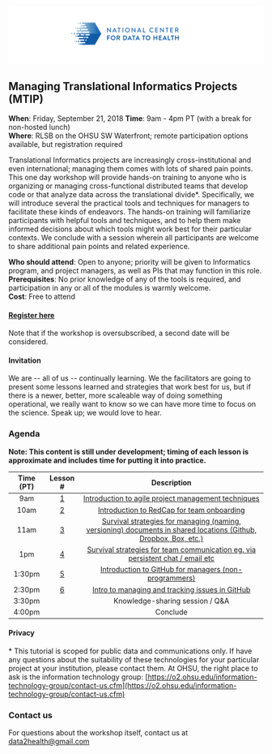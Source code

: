 ![](./other-images/CD2H-logo-01.png)
## Managing Translational Informatics Projects (MTIP)

**When**: Friday, September 21, 2018 
**Time**: 9am - 4pm PT (with a break for non-hosted lunch)  
**Where**: RLSB on the OHSU SW Waterfront; remote participation options available, but registration required

Translational Informatics projects are increasingly cross-institutional and even international; managing them comes with lots of shared pain points. This one day workshop will provide hands-on training to anyone who is organizing or managing cross-functional distributed teams that develop code or that analyze data across the translational divide*. Specifically, we will introduce several the practical tools and techniques for managers to facilitate these kinds of endeavors. The hands-on training will familiarize participants with helpful tools and techniques, and to help them make informed decisions about which tools might work best for their particular contexts. We conclude with a session wherein all participants are welcome to share additional pain points and related experience.

**Who should attend**: Open to anyone; priority will be given to Informatics program, and project managers, as well as PIs that may function in this role. 
**Prerequisites**: No prior knowledge of any of the tools is required, and participation in any or all of the modules is warmly welcome.  
**Cost**: Free to attend  

#### [Register here](https://docs.google.com/forms/d/e/1FAIpQLSdNWPSk1jJVu-b2ITL6SwNVlOkaqdHiymTV4GtrZzmetuaJdQ/viewform)
Note that if the workshop is oversubscribed, a second date will be considered.

#### Invitation
We are -- all of us -- continually learning. We the facilitators are going to present some lessons learned and strategies  that work best for us, but if there is a newer, better, more scaleable way of doing something operational, we really want to know so we can have more time to focus on the science. Speak up; we would love to hear.

### Agenda

**Note: This content is still under development; timing of each lesson is approximate and includes time for putting it into practice.**  

| Time (PT)| Lesson # | Description | 
|:-------:|:-------------:|:------------------:|
|9am	| [1](lessons/Lesson1.md)	| [Introduction to agile project management techniques](lessons/Lesson1.md)| 
|10am	| [2](lessons/Lesson2.md)	| [Introduction to RedCap for team onboarding](lessons/Lesson2.md) | 
|11am	| [3](lessons/Lesson3.md)	| [Survival strategies for managing (naming, versioning) documents in shared locations (Github, Dropbox, Box, etc.)](lessons/Lesson3.md) |
|1pm | [4](lessons/Lesson4.md) | [Survival strategies for team communication eg. via persistent chat / email etc](lessons/Lesson4.md) |
|1:30pm | [5](lessons/Lesson5.md)	| [Introduction to GitHub for managers (non-programmers)](lessons/Lesson5.md) |
|2:30pm	| [6](lessons/Lesson6.md)	| [Intro to managing and tracking issues in GitHub](lessons/Lesson6.md) | 
|3:30pm |  | Knowledge-sharing session / Q&A |
|4:00pm |  | Conclude |

#### Privacy
\* This tutorial is scoped for public data and communications only. If have any questions about the suitability of these technologies for your particular project at your institution, please contact them. At OHSU, the right place to ask is the information technology group: [https://o2.ohsu.edu/information-technology-group/contact-us.cfm](https://o2.ohsu.edu/information-technology-group/contact-us.cfm)

### Contact us
For questions about the workshop itself, contact us at [data2health@gmail.com](mailto:data2health@gmail.com)

